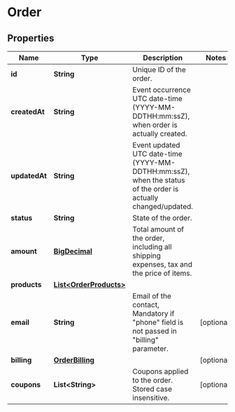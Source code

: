 
# Order

## Properties
Name | Type | Description | Notes
------------ | ------------- | ------------- | -------------
**id** | **String** | Unique ID of the order. | 
**createdAt** | **String** | Event occurrence UTC date-time (YYYY-MM-DDTHH:mm:ssZ), when order is actually created. | 
**updatedAt** | **String** | Event updated UTC date-time (YYYY-MM-DDTHH:mm:ssZ), when the status of the order is actually changed/updated. | 
**status** | **String** | State of the order. | 
**amount** | [**BigDecimal**](BigDecimal.md) | Total amount of the order, including all shipping expenses, tax and the price of items. | 
**products** | [**List&lt;OrderProducts&gt;**](OrderProducts.md) |  | 
**email** | **String** | Email of the contact, Mandatory if &quot;phone&quot; field is not passed in &quot;billing&quot; parameter. |  [optional]
**billing** | [**OrderBilling**](OrderBilling.md) |  |  [optional]
**coupons** | **List&lt;String&gt;** | Coupons applied to the order. Stored case insensitive. |  [optional]



